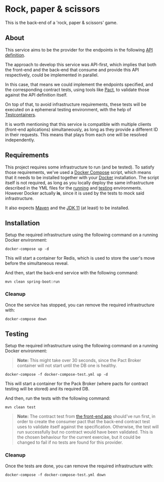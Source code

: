 
# Rock, paper & scissors

This is the back-end of a 'rock, paper & scissors' game.

## About

This service aims to be the provider for the endpoints in the following [API definition](https://github.com/jobosk/rps-api).

The approach to develop this service was API-first, which implies that both the front-end and the back-end that consume and provide this API respectively, could be implemented in parallel.

In this case, that means we could implement the endpoints specified, and the corresponding contract tests, using tools like [Pact](https://pact.io/), to validate those against the API definition itself.

On top of that, to avoid infrastructure requirements, these tests will be executed on a ephemeral testing environment, with the help of [Testcontainers](https://www.testcontainers.org/).

It is worth mentioning that this service is compatible with multiple clients (front-end aplications) simultaneously, as long as they provide a different ID in their requests. This means that plays from each one will be resolved independently.

## Requirements

This project requires some infrastructure to run (and be tested). To satisfy those requirements, we've used a [Docker Compose](https://docs.docker.com/compose/) script, which means that it needs to be installed together with your [Docker](https://www.docker.com/) installation.
The script itself is not required, as long as you locally deploy the same infrastructure described in the YML files for the [running](https://github.com/jobosk/rps-service/blob/master/docker-compose.yaml) and [testing](https://github.com/jobosk/rps-service/blob/master/docker-compose-test.yaml) environments. However Docker actually **is**, since it is used by the tests to mock said infrastructure.

It also expects [Maven](https://maven.apache.org/install.html) and the [JDK 11](https://docs.oracle.com/en/java/javase/11/install/overview-jdk-installation.html) (at least) to be installed.

## Installation

Setup the required infrastructure using the following command on a running Docker environment:
```
docker-compose up -d
```
This will start a container for Redis, which is used to store the user's move before the simultaneous reveal.

And then, start the back-end service with the following command:
```
mvn clean spring-boot:run
```

### Cleanup

Once the service has stopped, you can remove the required infrastructure with:
```
docker-compose down
```

## Testing

Setup the required infrastructure using the following command on a running Docker environment:
> **Note:** This might take over 30 seconds, since the Pact Broker container will not start until the DB one is healthy.
```
docker-compose -f docker-compose-test.yml up -d
```
This will start a container for the Pack Broker (where pacts for contract testing will be stored) and its required DB.

And then, run the tests with the following command:
```
mvn clean test
```
> **Note:** The contract test from [the front-end app](https://github.com/jobosk/rps-front) should've run first, in order to create the consumer pact that the back-end contract test uses to validate itself against the specification. Otherwise, the test will run successfully but no contract would have been validated. This is the chosen behaviour for the current exercise, but it could be changed to fail if no tests are found for this provider.

### Cleanup

Once the tests are done, you can remove the required infrastructure with:
```
docker-compose -f docker-compose-test.yml down
```
